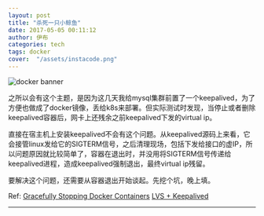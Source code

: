 ```yaml
---
layout: post
title: "杀死一只小鲸鱼"
date: 2017-05-05 00:11:12
author: 伊布
categories: tech
tags: docker
cover:  "/assets/instacode.png"
---
```


![docker banner](http://7xir15.com1.z0.glb.clouddn.com/docker-banner2.jpg)

之所以会有这个主题，是因为这几天我给mysql集群前置了一个keepalived，为了方便也做成了docker镜像，丢给k8s来部署。但实际测试时发现，当停止或者删除keepalived容器后，网卡上还残余之前keepalived下发的virtual ip。

直接在宿主机上安装keepalived不会有这个问题。从keepalived源码上来看，它会接管linux发给它的SIGTERM信号，之后清理现场，包括下发给接口的虚IP，所以问题原因就比较简单了，容器在退出时，并没用将SIGTERM信号传递给keepalived进程，造成keepalived强制退出，最终virtual ip残留。

要解决这个问题，还需要从容器退出开始谈起。先挖个坑，晚上填。


Ref:
[Gracefully Stopping Docker Containers](https://www.ctl.io/developers/blog/post/gracefully-stopping-docker-containers/)
[LVS + Keepalived](https://www.server-world.info/en/note?os=CentOS_7&p=lvs&f=2)

---
